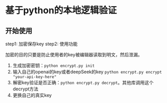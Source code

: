 # 基于python的本地逻辑验证

## 开始使用

step1: 加密保存key
step2: 使用功能

加密的目的只要是防止使用者的key被编辑器读取到明文，然后泄漏。

1. 生成加密密钥：`python encrypt.py init`
2. 输入自己的openai的key或者deepSeek的key `python encrypt.py encrypt "your-api-key-here"`
3. 解密key验证是否正确：`python encrypt.py decrypt`。其他库调用这个decrypt方法
4. 更换自己的真实key
